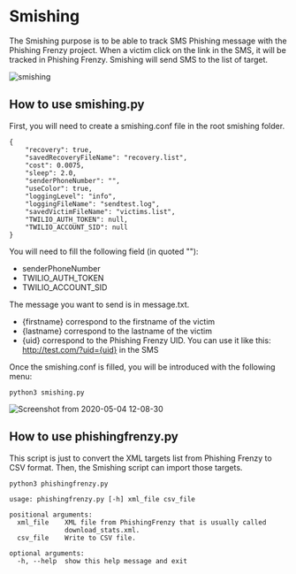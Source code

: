 # Smishing

The Smishing purpose is to be able to track SMS Phishing message with the Phishing Frenzy project. When a victim click on the link in the SMS, it will be tracked in Phishing Frenzy. Smishing will send SMS to the list of target. 

![smishing](https://user-images.githubusercontent.com/838845/80989277-b8385600-8e02-11ea-84b3-a156c5fd804a.gif)



## How to use smishing.py
First, you will need to create a smishing.conf file in the root smishing folder. 

```
{
    "recovery": true,
    "savedRecoveryFileName": "recovery.list",
    "cost": 0.0075,
    "sleep": 2.0,
    "senderPhoneNumber": "",
    "useColor": true,
    "loggingLevel": "info",
    "loggingFileName": "sendtest.log",
    "savedVictimFileName": "victims.list",
    "TWILIO_AUTH_TOKEN": null,
    "TWILIO_ACCOUNT_SID": null
}
```

You will need to fill the following field (in quoted ""):
- senderPhoneNumber 
- TWILIO_AUTH_TOKEN
- TWILIO_ACCOUNT_SID

The message you want to send is in message.txt. 
- {firstname} correspond to the firstname of the victim
- {lastname} correspond to the lastname of the victim
- {uid} correspond to the Phishing Frenzy UID. You can use it like this: http://test.com/?uid={uid} in the SMS


Once the smishing.conf is filled, you will be introduced with the following menu:

`python3 smishing.py`

![Screenshot from 2020-05-04 12-08-30](https://user-images.githubusercontent.com/838845/80987415-01d37180-8e00-11ea-8625-0469249972c6.png)




## How to use phishingfrenzy.py

This script is just to convert the XML targets list from Phishing Frenzy to CSV format. Then, the Smishing script can import those targets.

`python3 phishingfrenzy.py`

```
usage: phishingfrenzy.py [-h] xml_file csv_file

positional arguments:
  xml_file    XML file from PhishingFrenzy that is usually called
              download_stats.xml.
  csv_file    Write to CSV file.

optional arguments:
  -h, --help  show this help message and exit
```


